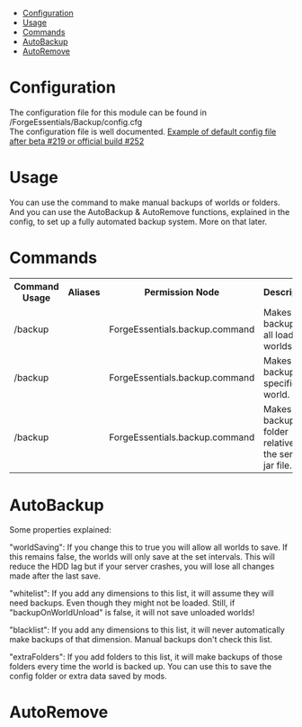 * [Configuration](#config)
* [Usage](#use)
* [Commands](#command)
* [AutoBackup](#autobackup)
* [AutoRemove](#autoremove)

# Configuration <a name="config"></a>
The configuration file for this module can be found in <serverDir>/ForgeEssentials/Backup/config.cfg  
The configuration file is well documented.
[Example of default config file after beta #219 or official build #252](http://pastebin.com/raw.php?i=Lv5wSTgr)

# Usage <a name="use"></a>
You can use the command to make manual backups of worlds or folders.
And you can use the AutoBackup & AutoRemove functions, explained in the config, to set up a fully automated backup system. More on that later.

# Commands <a name="command"></a>
<table>
	<tr>
		<th>Command Usage</th>
		<th>Aliases</th>
		<th>Permission Node</th>
		<th>Description</th>
	</tr>
	<tr>
		<td>/backup</td>
		<td></td>
		<td>ForgeEssentials.backup.command</td>
		<td>Makes a backup of all loaded worlds.</td>
	</tr>
        <tr>
		<td>/backup <dimensionID></td>
		<td></td>
		<td>ForgeEssentials.backup.command</td>
		<td>Makes a backup of a specific world.</td>
	</tr>
        <tr>
		<td>/backup <folder></td>
		<td></td>
		<td>ForgeEssentials.backup.command</td>
		<td>Makes a backup a folder relative to the server's jar file.</td>
	</tr>
	<tr>
</table>

# AutoBackup <a name="autobackup"></a>
Some properties explained:

"worldSaving":
If you change this to true you will allow all worlds to save. If this remains false, the worlds will only save at the set intervals.
This will reduce the HDD lag but if your server crashes, you will lose all changes made after the last save.

"whitelist":
If you add any dimensions to this list, it will assume they will need backups. Even though they might not be loaded. Still, if "backupOnWorldUnload" is false, it will not save unloaded worlds!

"blacklist":
If you add any dimensions to this list, it will never automatically make backups of that dimension. Manual backups don't check this list.

"extraFolders":
If you add folders to this list, it will make backups of those folders every time the world is backed up. You can use this to save the config folder or extra data saved by mods.

# AutoRemove <a name="autoremove"></a>

